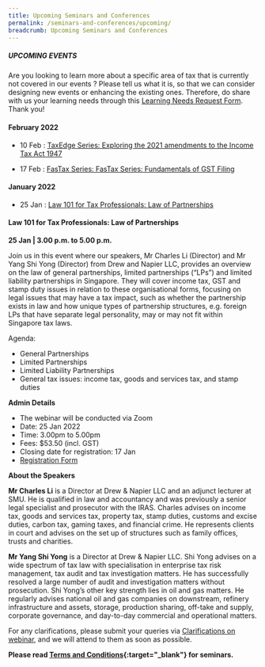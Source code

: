 ```yaml
---
title: Upcoming Seminars and Conferences
permalink: /seminars-and-conferences/upcoming/
breadcrumb: Upcoming Seminars and Conferences
---
```

##### **UPCOMING EVENTS**
Are you looking to learn more about a specific area of tax that is currently not covered in our events ? 
Please tell us what it is, so that we can consider designing new events or enhancing the existing ones.
Therefore, do share with us your learning needs through this [Learning Needs Request Form](https://form.gov.sg/5d2c51283703d80011e52615). Thank you!

#### **February 2022**
* 10 Feb : [TaxEdge Series: Exploring the 2021 amendments to the Income Tax Act 1947](/seminars-and-conferences/upcoming/#10Feb-ta-id)

* 17 Feb : [FasTax Series: FasTax Series: Fundamentals of GST Filing](/seminars-and-conferences/upcoming/#17Feb-ta-id)

#### **January 2022**
* 25 Jan : [Law 101 for Tax Professionals: Law of Partnerships](/seminars-and-conferences/upcoming/#25Jan-ta-id)


<a id="25Jan-ta-id"></a>
#### **Law 101 for Tax Professionals: Law of Partnerships**
**25 Jan | 3.00 p.m. to 5.00 p.m.**

Join us in this event where our speakers, Mr Charles Li (Director) and Mr Yang Shi Yong (Director) from Drew and Napier LLC, provides an overview on the law of general partnerships, limited partnerships (“LPs”) and limited liability partnerships in Singapore. They will cover income tax, GST and stamp duty issues in relation to these organisational forms, focusing on legal issues that may have a tax impact, such as whether the partnership exists in law and how unique types of partnership structures, e.g. foreign LPs that have separate legal personality, may or may not fit within Singapore tax laws.

Agenda:
* General Partnerships
* Limited Partnerships
* Limited Liability Partnerships
* General tax issues: income tax, goods and services tax, and stamp duties

**Admin Details**

* The webinar will be conducted via Zoom
* Date: 25 Jan 2022
* Time: 3.00pm to 5.00pm
* Fees: $53.50 (incl. GST)
* Closing date for registration: 17 Jan
* [Registration Form](https://form.gov.sg/61d4111a3cff100012a46f49)


**About the Speakers**

**Mr Charles Li** is a Director at Drew & Napier LLC and an adjunct lecturer at SMU. He is qualified in law and accountancy and was previously a senior legal specialist and prosecutor with the IRAS. Charles advises on income tax, goods and services tax, property tax, stamp duties, customs and excise duties, carbon tax, gaming taxes, and financial crime. He represents clients in court and advises on the set up of structures such as family offices, trusts and charities.

**Mr Yang Shi Yong** is a Director at Drew & Napier LLC. Shi Yong advises on a wide spectrum of tax law with specialisation in enterprise tax risk management, tax audit and tax investigation matters. He has successfully resolved a large number of audit and investigation matters without prosecution. Shi Yong’s other key strength lies in oil and gas matters. He regularly advises national oil and gas companies on downstream, refinery infrastructure and assets, storage, production sharing, off-take and supply, corporate governance, and day-to-day commercial and operational matters.

 




For any clarifications, please submit your queries via [Clarifications on webinar](https://form.gov.sg/5ef1d081728ca60011ba9117), and we will attend to them as soon as possible.


**Please read [Terms and Conditions](https://production-iras-tax-academy.netlify.com/executive-tax-programmes/terms-and-conditions/){:target="_blank"} for seminars.**